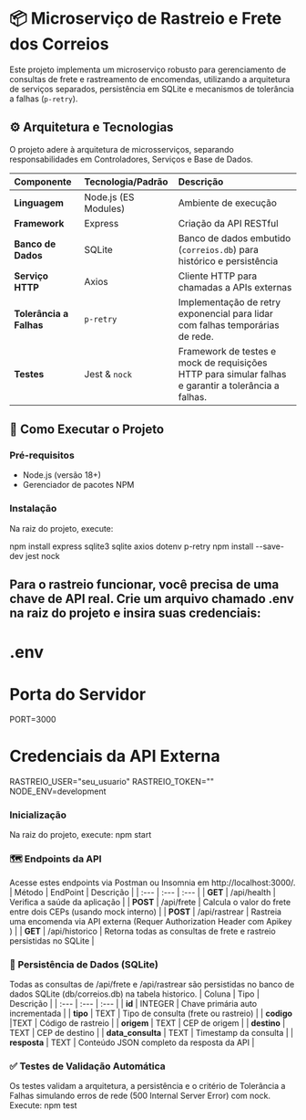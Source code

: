 # 📦 Microserviço de Rastreio e Frete dos Correios

Este projeto implementa um microserviço robusto para gerenciamento de consultas de frete e rastreamento de encomendas, utilizando a arquitetura de serviços separados, persistência em SQLite e mecanismos de tolerância a falhas (`p-retry`).

## ⚙️ Arquitetura e Tecnologias

O projeto adere à arquitetura de microsserviços, separando responsabilidades em Controladores, Serviços e Base de Dados.

| Componente | Tecnologia/Padrão | Descrição |
| :--- | :--- | :--- |
| **Linguagem** | Node.js (ES Modules) | Ambiente de execução |
| **Framework** | Express | Criação da API RESTful |
| **Banco de Dados** | SQLite | Banco de dados embutido (`correios.db`) para histórico e persistência |
| **Serviço HTTP** | Axios | Cliente HTTP para chamadas a APIs externas |
| **Tolerância a Falhas** | `p-retry` | Implementação de retry exponencial para lidar com falhas temporárias de rede. |
| **Testes** | Jest & `nock` | Framework de testes e mock de requisições HTTP para simular falhas e garantir a tolerância a falhas. |

## 🚀 Como Executar o Projeto

### Pré-requisitos

* Node.js (versão 18+)
* Gerenciador de pacotes NPM

### Instalação

Na raiz do projeto, execute:

npm install express sqlite3 sqlite axios dotenv p-retry
npm install --save-dev jest nock

## Para o rastreio funcionar, você precisa de uma chave de API real. Crie um arquivo chamado .env na raiz do projeto e insira suas credenciais:
# .env
# Porta do Servidor
PORT=3000
# Credenciais da API Externa
RASTREIO_USER="seu_usuario" 
RASTREIO_TOKEN="<SUA CHAVE API COMPLETA AQUI>" 
NODE_ENV=development

### Inicialização

Na raiz do projeto, execute:
npm start

### 🗺️ Endpoints da API
Acesse estes endpoints via Postman ou Insomnia em http://localhost:3000/.
| Método | EndPoint | Descrição |
| :--- | :--- | :--- |
| **GET** | /api/health | Verifica a saúde da aplicação |
| **POST** | /api/frete | Calcula o valor do frete entre dois CEPs (usando mock interno) |
| **POST** | /api/rastrear | Rastreia uma encomenda via API externa (Requer Authorization Header com Apikey <TOKEN>) |
| **GET** | /api/historico | Retorna todas as consultas de frete e rastreio persistidas no SQLite |

### 💾 Persistência de Dados (SQLite)
Todas as consultas de /api/frete e /api/rastrear são persistidas no banco de dados SQLite (db/correios.db) na tabela historico.
| Coluna | Tipo | Descrição |
| :--- | :--- | :--- |
| **id** | INTEGER | Chave primária auto incrementada |
| **tipo** | TEXT | Tipo de consulta (frete ou rastreio) |
| **codigo** |TEXT | Código de rastreio |
| **origem** | TEXT | CEP de origem |
| **destino** | TEXT | CEP de destino |
| **data_consulta** | TEXT | Timestamp da consulta |
| **resposta** | TEXT | Conteúdo JSON completo da resposta da API |

### ✅ Testes de Validação Automática
Os testes validam a arquitetura, a persistência e o critério de Tolerância a Falhas simulando erros de rede (500 Internal Server Error) com nock.
Execute:
npm test
